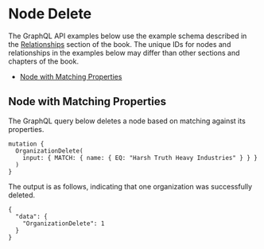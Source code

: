 # Node Delete

The GraphQL API examples below use the example schema described in the [Relationships](../configuration/relationships.html) section of the book. The unique IDs for nodes and relationships  in the examples below may differ than other sections and chapters of the book.

* [Node with Matching Properties](#node-with-matching-properties)

## Node with Matching Properties

The GraphQL query below deletes a node based on matching against its properties.

```
mutation {
  OrganizationDelete(
    input: { MATCH: { name: { EQ: "Harsh Truth Heavy Industries" } } }
  )
}
```

The output is as follows, indicating that one organization was successfully deleted.

```
{
  "data": {
    "OrganizationDelete": 1
  }
}
```